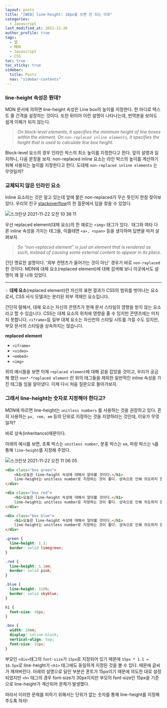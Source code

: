 ```yaml
---
layout: posts
title: "[WEB] line-height: 18px을 쓰면 안 되는 이유"
categories:
  - Javascript
last_modified_at: 2021-11-26
author_profile: true
tags:
  - 웹
  - MDN
  - Javascript
  - CSS
toc: true
toc_sticky: true
sidebar:
  title: Posts
  nav: "sidebar-contents"
---
```


### line-height 속성은 뭔데?

MDN 문서에 의하면 line-height 속성은 Line box의 높이를 지정한다. 한 마디로 텍스트 줄 간격을 설정하는 것이다. 또한 뒤이어 이런 설명이 나타나는데, 번역본을 보아도 쉽게 이해가 되지 않는다.

> *On block-level elements, it specifies the minimum height of line boxes within the element. On `non-replaced inline elements`, it specifies the height that is used to calculate line box height.*
> 

Block-level 요소의 경우 인라인 박스의 최소 높이를 지정한다고 한다. 앞의 설명과 일치하니, 다음 문장을 보자. non-replaced inline 요소는 라인 박스의 높이를 계산하기 위해 사용되는 높이를 지정한다고 한다. 도대체 `non-replaced inline elements` 는 무엇일까?

### 교체되지 않은 인라인 요소

lnline 요소라는 것은 알고 있는데 앞에 붙은 non-replaced가 무슨 뜻인지 한참 찾아보았다. 우리의 친구 [stackoverflow](https://stackoverflow.com/questions/12468176/what-is-a-non-replaced-inline-element)의 한 질문에서 답을 찾을 수 있었다. 

![스크린샷 2021-11-22 오전 10 36 11](https://user-images.githubusercontent.com/48341341/143008237-4a5883a8-a6b4-4c90-abfa-52f7f2b1924e.png)


우선 replaced element(대체 요소)의 한 예로는 `<img>` 태그가 있다. <img> 태그와 여타 다른 inline 속성을 가지는 태그들, 이를테면 `<a>, <span>` 등을 생각하며 답변을 마저 살펴보자.

> *So “non-replaced element” is just an element that is rendered as such, instead of causing some external content to appear in its place.*
> 

간단 명료한 설명이다. '외부 컨텐츠가 들어가는 것이 아닌' 경우가 바로 `non-replaced`한 것이다. MDN에 대체 요소(replaced element)에 대해 검색해 보니 이곳에서도 설명이 꽤 잘 나와 있었다. 

<hr />

💡 **대체 요소**(replaced element)란 자신의 표현 결과가 CSS의 범위를 벗어나는 요소로서, CSS 서식 모델과는 분리된 외부 객체인 요소입니다.

간단히 말해서, 대체 요소는 자신의 콘텐츠가 현재 문서 스타일의 영향을 받지 않는 요소라고 할 수 있습니다. CSS는 대체 요소의 위치에 영향을 줄 수 있지만 콘텐츠에는 미치지 못합니다. `<iframe>`등 일부 대체 요소는 자신만의 스타일 시트를 가질 수도 있지만, 부모 문서의 스타일을 상속하지는 않습니다.



**replaced element**

- ```<iframe>```
- ```<video>```
- ```<embed>```
- ```<img>```

위의 예시들을 보면 이제 `replaced element`에 대해 감을 잡았을 것이고, 우리가 궁금해 했던 `non*-*replaced element` 란 위의 태그들을 제외한 일반적인 inline 속성을 가진 태그들 임을 알아냈다. 이제 다시 처음 질문으로 돌아가보자.

### 그래서 line-height는 숫자로 지정해야 한다고?

MDN에 따르면 line-height는 `unitless numbers` 를 사용하는 것을 권장하고 있다. 흔히 사용하는 `px, rem, em` 등의 단위로 지정하는 것을 지양하라는 것인데, 이유가 무엇일까?

바로 상속(inheritance)때문이다. 

아래의 예시를 보면, 초록 박스는 ```unitless number```, 분홍 박스는 ```em```, 파랑 박스는 ```%```를 통해 ```line-height```를 지정해 주었다. 

![스크린샷 2021-11-22 오전 11 06 05](https://user-images.githubusercontent.com/48341341/143008273-45724ac8-245b-475b-a6b1-30517e8fe0c2.png)


```HTML
<div class="box green">
	<h1>오늘은 line-height 속성에 대해서 알아볼 것이다.</h1>
	line-height는 unitless number로 지정하는 것이 좋다. 상속으로 인해 의도하지 않은 결과가 나타날 수 있기 때문이다.
</div>

<div class="box red">
	<h1>오늘은 line-height 속성에 대해서 알아볼 것이다.</h1>
	line-height는 unitless number로 지정하는 것이 좋다. 상속으로 인해 의도하지 않은 결과가 나타날 수 있기 때문이다.
</div>

<div class="box blue">
	<h1>오늘은 line-height 속성에 대해서 알아볼 것이다.</h1>
	line-height는 unitless number로 지정하는 것이 좋다. 상속으로 인해 의도하지 않은 결과가 나타날 수 있기 때문이다.
</div>
```

```CSS
.green {
  line-height: 1.1;
  border: solid limegreen;
}

.red {
  line-height: 1.1em;
  border: solid pink;
}

.blue {
  line-height: 110%;
  border: solid skyblue;
}

h1 {
  font-size: 30px;
}

.box {
  width: 18em;
  display: inline-block;
  vertical-align: top;
  font-size: 15px;
}
```

	
부모인 ```<div>```태그의 ```font-size```가 ```15px```로 지정되어 있기 때문에 ```15px * 1.1 = 16.5px```로 line-height가 ```<h1>``` 태그에도 동일하게 지정된 것을 볼 수 있다. 때문에 글씨가 깨져버린다. 아래의 설명으로 달린 부분은 폰트가 15px이기 때문에 의도한 대로 설정되었지만 ```<h>``` 태그의 경우 font-size가 30px이지만 부모의 font-size인 15px을 기준으로 line-height가 계산되어 문제가 발생했다.

따라서 이러한 문제를 피하기 위해서는 단위가 없는 숫자를 통해 line-height를 지정해 주도록 하자!
